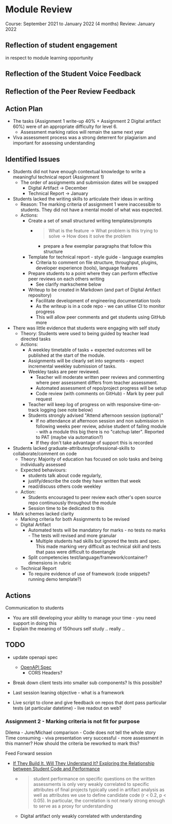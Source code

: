 Module Review
=============

Course: September 2021 to January 2022 (4 months)
Review: January 2022

## Reflection of student engagement 

in respect to module learning opportunity



## Reflection of the Student Voice Feedback

## Reflection of the Peer Review Feedback


## Action Plan 

* The tasks (Assignment 1 write-up 40% + Assignment 2 Digital artifact 60%) were of an appropriate difficulty for level 6.
    * Assessment marking ratios will remain the same next year
* Viva assessment process was a strong deterrent for plagiarism and important for assessing understanding


Identified Issues
-----------------

* Students did not have enough contextual knowledge to write a meaningful technical report (Assignment 1)
    * The order of assignments and submission dates will be swapped
        * Digital Artifact -> December
        * Technical Report -> January
* Students lacked the writing skills to articulate their ideas in writing
    * Reason: The marking criteria of assignment 1 were inaccessible to students. They did not have a mental model of what was expected.
    * Actions: 
        * Create a set of small structured writing templates/prompts
            * > What is the feature -> What problem is this trying to solve -> How does it solve the problem
                * prepare a few exemplar paragraphs that follow this structure
        * Template for technical report - style guide - language examples
            * Criteria to comment on file structure, throughput, plugins, developer experience (tools), language features
        * Prepare students to a point where they can perform effective peer reviews on each others writing
            * See clarify markscheme below
        * Writeup to be created in Markdown (and part of Digital Artifact repository)
            * Facilitate development of engineering documentation tools
            * As the writeup is in a code repo - we can utilise CI to monitor progress
            * This will allow peer comments and get students using GitHub more
* There was little evidence that students were engaging with self study
    * Theory: Students were used to being guided by teacher lead directed tasks
    * Actions:
        * A weekley timetable of tasks + expected outcomes will be published at the start of the module.
        * Assignments will be clearly set into segments - expect incremental weekley submission of tasks. 
        * Weekley tasks are peer reviewed. 
            * Teacher will moderate written peer reviews and commenting where peer assessment differs from teacher assessment.
            * Automated assessment of repo/project progress will be setup
            * Code review (with comments on GitHub) - Mark by peer pull request
        * Teacher will keep log of progress on with responsive-time-on-track logging (see note below)
        * Students strongly advised "Attend afternoon session (optional)"
            * If no attendance at afternoon session and non submission in following weeks peer review, advise student of failing module - with a module this big there is no "catchup later". Reported to PAT (maybe via automation?)
            * If they don't take advantage of support this is recorded
* Students lacked graduate-attributes/professional-skills to collaborate/comment on code
    * Theory: Majority of education has focused on solo tasks and being individually assessed
    * Expected behaviours: 
        * students talk about code regularly, 
        * justify/describe the code they have written that week
        * read/discuss others code weekley
    * Action:
        * Students encouraged to peer review each other's open source repo continuously throughout the module
        * Session time to be dedicated to this
* Mark schemes lacked clarity
    * Marking criteria for both Assignments to be revised
    * Digital Artifact
        * Automated tests will be mandatory for marks - no tests no marks - The tests will revised and more granular
            * Multiple students had skills but ignored the tests and spec. This made marking very difficult as technical skill and tests that pass were difficult to disentangle
        * Split competencies test/language/framework/container? dimensions in rubric
    * Technical Report
        * To require evidence of use of framework (code snippets? running demo template?)



Actions
-------



Communication to students
* You are still developing your ability to manage your time - you need support in doing this
* Explain the meaning of 150hours self study .. really ..







TODO
----

* update openapi spec
    * [OpenAPI Spec](https://redocly.github.io/redoc/?url=https://raw.githubusercontent.com/calaldees/frameworks_and_languages_module/after_assignment_updates/openapi.yml)
        * CORS Headers?
* Break down client tests into smaller sub components? Is this possible?


* Last session leaning objective - what is a framework

* Live script to clone and give feedback on repos that dont pass particular tests (at particular datetime) - live readout on web?



### Assignment 2 - Marking criteria is not fit for purpose
Dilema - Jure/Michael comparison - Code does not tell the whole story
Time consuming - viva presentation very successful - more assessment in this manner?
How should the criteria be reworked to mark this?

Feed Forward session


* [If They Build It, Will They Understand It? Exploring the Relationship between Student Code and Performance](https://dl.acm.org/doi/10.1145/3341525.3387379)
    * > student performance on specific questions on the written assessments is only very weakly correlated to specific attributes of final projects typically used in artifact analysis as well as attributes we use to define candidate code (r < 0.2, p < 0.05). In particular, the correlation is not nearly strong enough to serve as a proxy for understanding
    * Digital artifact only weakly correlated with understanding
